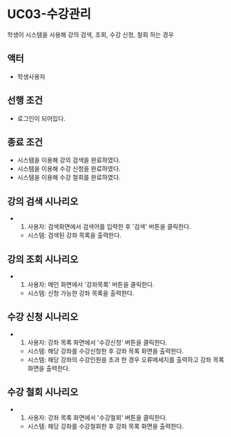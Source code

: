 # UC03-수강관리
학생이 시스템을 사용해 강의 검색, 조회, 수강 신청, 철회 하는 경우

## 액터
- 학생사용자

## 선행 조건
- 로그인이 되어있다.
     
## 종료 조건
- 시스템을 이용해 강의 검색을 완료하였다.
- 시스템을 이용해 수강 신청을 완료하였다.
- 시스템을 이용해 수강 철회를 완료하였다.
    
## 강의 검색 시나리오
- 1. 사용자: 검색화면에서 검색어를 입력한 후 '검색' 버튼을 클릭한다.
    - 시스템: 검색된 강좌 목록을 출력한다.

## 강의 조회 시나리오
- 1. 사용자: 메인 화면에서 '강좌목록' 버튼을 클릭한다.
    - 시스템: 신청 가능한 강좌 목록을 출력한다.

## 수강 신청 시나리오
- 1. 사용자: 강좌 목록 화면에서 '수강신청' 버튼을 클릭한다.
    - 시스템: 해당 강좌를 수강신청한 후 강좌 목록 화면을 출력한다.
    - 시스템: 해당 강좌의 수강인원을 초과 한 경우 오류메세지를 출력하고 강좌 목록 화면을 출력한다.

## 수강 철회 시나리오
- 1. 사용자: 강좌 목록 화면에서 '수강철회' 버튼을 클릭한다.
    - 시스템: 해당 강좌를 수강철회한 후 강좌 목록 화면을 출력한다.

